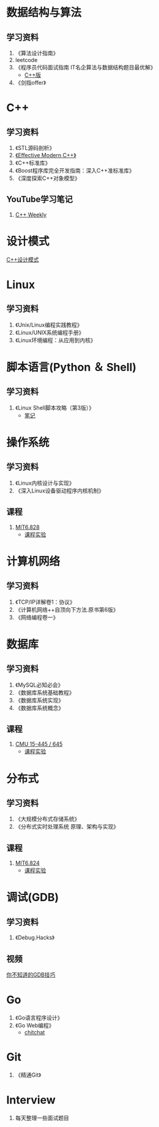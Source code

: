# 数据结构与算法
## 学习资料
1. 《算法设计指南》
2. leetcode
3. 《程序员代码面试指南 IT名企算法与数据结构题目最优解》
    + [C++版](https://github.com/liu-jianhao/Interview)
4. 《剑指offer》

# C++
## 学习资料
1. 《STL源码剖析》
2.  [《Effective Modern C++》](https://github.com/liu-jianhao/Effective-Modern-Cpp)
3. 《C++标准库》
4. 《Boost程序库完全开发指南：深入C++准标准库》
5. 《深度探索C++对象模型》

## YouTube学习笔记
1. [C++ Weekly](https://www.youtube.com/channel/UCxHAlbZQNFU2LgEtiqd2Maw)


# 设计模式
[C++设计模式](https://github.com/liu-jianhao/Cpp-Design-Patterns)

# Linux
## 学习资料
1. 《Unix/Linux编程实践教程》
2. 《Linux/UNIX系统编程手册》
3. 《Linux环境编程：从应用到内核》

# 脚本语言(Python ＆ Shell)
## 学习资料
1. 《Linux Shell脚本攻略（第3版）》
    + [笔记](https://github.com/liu-jianhao/Shell-Scripting-Learning)

# 操作系统
## 学习资料
1. 《Linux内核设计与实现》
2. 《深入Linux设备驱动程序内核机制》
## 课程
1. [MIT6.828](https://pdos.csail.mit.edu/6.828/2014/schedule.html)
    + [课程实验](https://github.com/liu-jianhao/MIT6.828-2014)

# 计算机网络
## 学习资料
1. 《TCP/IP详解卷1：协议》
2. 《计算机网络++自顶向下方法.原书第6版》
3. 《网络编程卷一》

# 数据库
## 学习资料
1. 《MySQL必知必会》
2. 《数据库系统基础教程》
3. 《数据库系统实现》
4. 《数据库系统概念》
## 课程 
1. [CMU 15-445 / 645](https://15445.courses.cs.cmu.edu/fall2017/schedule.html)
    + [课程实验](https://github.com/liu-jianhao/CMU-15-445)

# 分布式
## 学习资料
1. 《大规模分布式存储系统》
2. 《分布式实时处理系统 原理、架构与实现》
## 课程
1. [MIT6.824](http://nil.csail.mit.edu/6.824/2016/schedule.html)
    + [课程实验](https://github.com/liu-jianhao/Distributed-Systems)

# 调试(GDB)
## 学习资料
1. 《Debug.Hacks》
## 视频
[你不知道的GDB技巧](https://www.bilibili.com/video/av32241488/)

# Go
1. 《Go语言程序设计》
2. 《Go Web编程》
    + [chitchat](https://github.com/liu-jianhao/chitchat)

# Git
1. 《精通Git》


# Interview
1. 每天整理一些面试题目